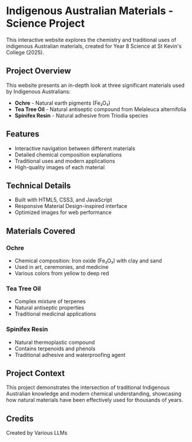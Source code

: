 # Indigenous Australian Materials - Science Project

This interactive website explores the chemistry and traditional uses of indigenous Australian materials, created for Year 8 Science at St Kevin's College (2025).

## Project Overview
This website presents an in-depth look at three significant materials used by Indigenous Australians:
- **Ochre** - Natural earth pigments (Fe₂O₃)
- **Tea Tree Oil** - Natural antiseptic compound from Melaleuca alternifolia
- **Spinifex Resin** - Natural adhesive from Triodia species

## Features
- Interactive navigation between different materials
- Detailed chemical composition explanations
- Traditional uses and modern applications
- High-quality images of each material

## Technical Details
- Built with HTML5, CSS3, and JavaScript
- Responsive Material Design-inspired interface
- Optimized images for web performance

## Materials Covered

### Ochre
- Chemical composition: Iron oxide (Fe₂O₃) with clay and sand
- Used in art, ceremonies, and medicine
- Various colors from yellow to deep red

### Tea Tree Oil
- Complex mixture of terpenes
- Natural antiseptic properties
- Traditional medicinal applications

### Spinifex Resin
- Natural thermoplastic compound
- Contains terpenoids and phenols
- Traditional adhesive and waterproofing agent

## Project Context
This project demonstrates the intersection of traditional Indigenous Australian knowledge and modern chemical understanding, showcasing how natural materials have been effectively used for thousands of years.

## Credits
Created by Various LLMs
